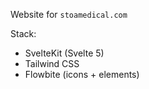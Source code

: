 Website for `stoamedical.com`

Stack:
- SvelteKit (Svelte 5)
- Tailwind CSS
- Flowbite (icons + elements)
